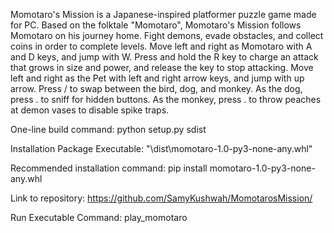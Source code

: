 Momotaro's Mission is a Japanese-inspired platformer puzzle game made for PC. Based on the folktale "Momotaro", Momotaro's Mission follows Momotaro on his journey home. Fight demons, evade obstacles, and collect coins in order to complete levels. Move left and right as Momotaro with A and D keys, and jump with W. Press and hold the R key to charge an attack that grows in size and power, and release the key to stop attacking. Move left and right as the Pet with left and right arrow keys, and jump with up arrow. Press / to swap between the bird, dog, and monkey. As the dog, press . to sniff for hidden buttons. As the monkey, press . to throw peaches at demon vases to disable spike traps.

One-line build command:
python setup.py sdist

Installation Package Executable:
"\dist\momotaro-1.0-py3-none-any.whl"

Recommended installation command: pip install momotaro-1.0-py3-none-any.whl

Link to repository:
https://github.com/SamyKushwah/MomotarosMission/

Run Executable Command:
play_momotaro
